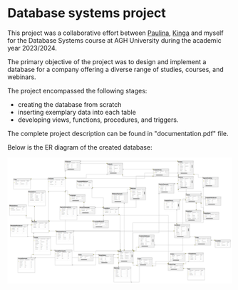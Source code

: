 # Database systems project
This project was a collaborative effort between <a href="https://github.com/paula078">Paulina</a>, <a href="https://github.com/king-zar">Kinga</a> and myself for the Database Systems course at AGH University during the academic year 2023/2024.

The primary objective of the project was to design and implement a database for a company offering a diverse range of studies, courses, and webinars.

The project encompassed the following stages:
- creating the database from scratch 
- inserting exemplary data into each table
- developing views, functions, procedures, and triggers.

The complete project description can be found in "documentation.pdf" file.

Below is the ER diagram of the created database:

![Database Schema](diagram.png)
